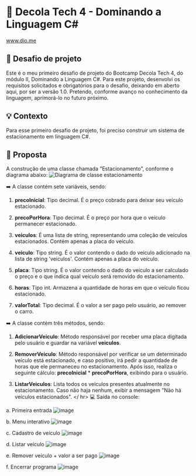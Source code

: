 # 🚀 Decola Tech 4 - Dominando a Linguagem C#
www.dio.me

## 🌟 Desafio de projeto
Este é o meu primeiro desafio de projeto do Bootcamp Decola Tech 4, do módulo II, Dominando a Linguagem C#. Para este projeto, desenvolvi os requisitos solicitados e obrigatórios para o desafio, deixando em aberto aqui, por ser a versão 1.0. Pretendo, conforme avanço no conhecimento da linguagem, aprimorá-lo no futuro próximo.

## 💡 Contexto
Para esse primeiro desafio de projeto, foi preciso construir um sistema de estacionamento em linguagem C#.

## 📌 Proposta
A construção de uma classe chamada "Estacionamento", conforme o diagrama abaixo:
![Diagrama de classe estacionamento](diagrama_classe_estacionamento.png)

➡️ A classe contém sete variáveis, sendo:

1) **precoInicial**: Tipo decimal. É o preço cobrado para deixar seu veículo estacionado.

2) **precoPorHora**: Tipo decimal. É o preço por hora que o veículo permanecer estacionado.

3) **veiculos**: É uma lista de string, representando uma coleção de veículos estacionados. Contém apenas a placa do veículo.

4) **veiculo**: Tipo string. É o valor contendo o dado do veículo adicionado na lista de string 'veiculos'. Contém apenas a placa do veículo.

5) **placa**: Tipo string. É o valor contendo o dado do veículo a ser calculado o preço e o que indica qual veículo será removido do estacionamento.

6) **horas**: Tipo int. Armazena a quantidade de horas em que o veículo ficou estacionado.

7) **valorTotal**: Tipo decimal. É o valor a ser pago pelo usuário, ao remover o carro.

➡️ A classe contém três métodos, sendo:

1) **AdicionarVeiculo**: Método responsável por receber uma placa digitada pelo usuário e guardar na variável **veiculos**.

2) **RemoverVeiculo**: Método responsável por verificar se um determinado veículo está estacionado, e caso positivo, irá pedir a quantidade de horas que ele permaneceu no estacionamento. Após isso, realiza o seguinte cálculo: **precoInicial** * **precoPorHora**, exibindo para o usuário.

3) **ListarVeiculos**: Lista todos os veículos presentes atualmente no estacionamento. Caso não haja nenhum, exibir a mensagem "Não há veículos estacionados".
</ hr>
💻 Saída no console:

a. Primeira entrada
   ![image](https://github.com/tainasays/decolaTech4-desafio-projeto1/assets/102188509/5f52c0c1-766a-43ae-816e-fa9f9678b502)

b. Menu interativo
  ![image](https://github.com/tainasays/decolaTech4-desafio-projeto1/assets/102188509/84abbc00-721a-46dc-857e-ebc5c185047e)

c. Cadastro de veículo
  ![image](https://github.com/tainasays/decolaTech4-desafio-projeto1/assets/102188509/adb19240-42e8-4bbd-b8a1-87fcde6c03a3)

d. Listar veículo
   ![image](https://github.com/tainasays/decolaTech4-desafio-projeto1/assets/102188509/fe3bc785-ff32-4579-9cef-92fbd2b562e3)

e. Remover veículo + valor a ser pago
 ![image](https://github.com/tainasays/decolaTech4-desafio-projeto1/assets/102188509/a9f33001-083b-4b33-a767-2a4c9cab2548)
 
f. Encerrar programa
 ![image](https://github.com/tainasays/decolaTech4-desafio-projeto1/assets/102188509/6d501715-4f99-466e-a3a7-5f4b8df017b3)



